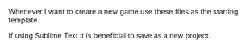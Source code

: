 Whenever I want to create a new game use these files as the starting template.

If using Sublime Text it is beneficial to save as a new project.
